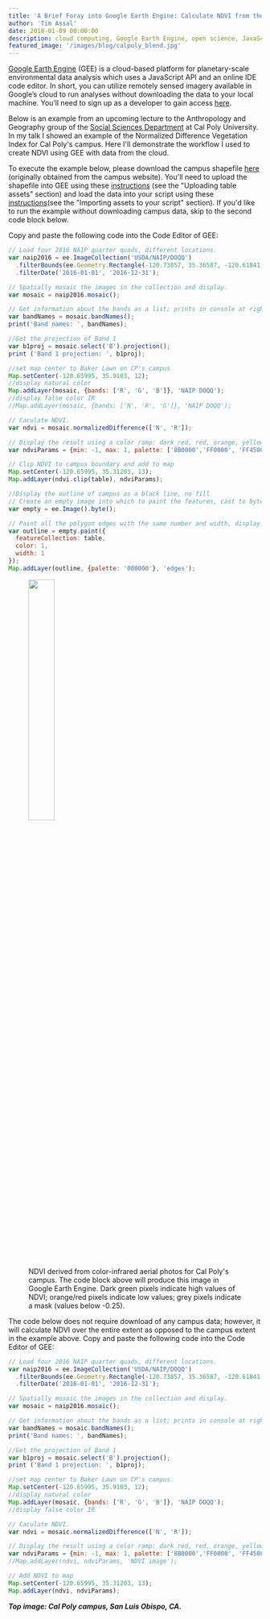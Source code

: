 ```yaml
---
title: 'A Brief Foray into Google Earth Engine: Calculate NDVI from the Cloud'
author: 'Tim Assal'
date: 2018-01-09 00:00:00
description: cloud computing, Google Earth Engine, open science, JavaScript, aerial photos 
featured_image: '/images/blog/calpoly_blend.jpg'
---
```


[Google Earth Engine](https://developers.google.com/earth-engine/) (GEE) is a cloud-based platform for planetary-scale environmental data analysis which uses a JavaScript API and an online IDE code editor. In short, you can utilize remotely sensed imagery available in Google’s cloud to run analyses without downloading the data to your local machine. You’ll need to sign up as a developer to gain access [here](https://signup.earthengine.google.com/#!/).

Below is an example from an upcoming lecture to the Anthropology and Geography group of the [Social Sciences Department](https://socialsciences.calpoly.edu/) at Cal Poly University. In my talk I showed an example of the Normalized Difference Vegetation Index for Cal Poly's campus. Here I'll demonstrate the workflow I used to create NDVI using GEE with data from the cloud.

To execute the example below, please download the campus shapefile [here](https://github.com/tjassal/tjassal.github.io/blob/gh-pages/uploads/CalPoly_campus.zip) (originally obtained from the campus website). You'll need to upload the shapefile into GEE using these [instructions](https://developers.google.com/earth-engine/importing) (see the "Uploading table assets" section) and load the data into your script using these [instructions](https://developers.google.com/earth-engine/asset_manager#importing-assets-to-your-script)(see the "Importing assets to your script" section). If you'd like to run the example without downloading campus data, skip to the second code block below.

Copy and paste the following code into the Code Editor of GEE:

```js
// Load four 2016 NAIP quarter quads, different locations.
var naip2016 = ee.ImageCollection('USDA/NAIP/DOQQ')
  .filterBounds(ee.Geometry.Rectangle(-120.73857, 35.36587, -120.61841, 35.25408))
  .filterDate('2016-01-01', '2016-12-31');

// Spatially mosaic the images in the collection and display.
var mosaic = naip2016.mosaic();

// Get information about the bands as a list; prints in console at right
var bandNames = mosaic.bandNames();
print('Band names: ', bandNames); 

//Get the projection of Band 1
var b1proj = mosaic.select('B').projection();
print ('Band 1 projection: ', b1proj);

//set map center to Baker Lawn on CP's campus
Map.setCenter(-120.65995, 35.9103, 12);
//display natural color
Map.addLayer(mosaic, {bands: ['R', 'G', 'B']}, 'NAIP DOQQ'); 
//display false color IR
//Map.addLayer(mosaic, {bands: ['N', 'R', 'G']}, 'NAIP DOQQ');  

// Caculate NDVI.
var ndvi = mosaic.normalizedDifference(['N', 'R']);

// Display the result using a color ramp: dark red, red, orange, yellow, lime, green, dark green
var ndviParams = {min: -1, max: 1, palette: ['8B0000','FF0000', 'FF4500', 'FFFF00', '00FF00','008000', '006400']};

// Clip NDVI to campus boundary and add to map
Map.setCenter(-120.65995, 35.31203, 13);
Map.addLayer(ndvi.clip(table), ndviParams);

//Display the outline of campus as a black line, no fill
// Create an empty image into which to paint the features, cast to byte.
var empty = ee.Image().byte();

// Paint all the polygon edges with the same number and width, display.
var outline = empty.paint({
  featureCollection: table,
  color: 1,
  width: 1
});
Map.addLayer(outline, {palette: '000000'}, 'edges');
```

<figure>
  <img src='../../images/blog/NDVI_CalPoly_whbck.jpg' style="width: 35%; height= 35%">
  <figcaption>NDVI derived from color-infrared aerial photos for Cal Poly's campus. The code block above will produce this image in Google Earth Engine. Dark green pixels indicate high values of NDVI; orange/red pixels indicate low values; grey pixels indicate a mask (values below -0.25).</figcaption>
</figure>

The code below does not require download of any campus data; however, it will calculate NDVI over the entire extent as opposed to the campus extent in the example above. Copy and paste the following code into the Code Editor of GEE:

```js
// Load four 2016 NAIP quarter quads, different locations.
var naip2016 = ee.ImageCollection('USDA/NAIP/DOQQ')
  .filterBounds(ee.Geometry.Rectangle(-120.73857, 35.36587, -120.61841, 35.25408))
  .filterDate('2016-01-01', '2016-12-31');

// Spatially mosaic the images in the collection and display.
var mosaic = naip2016.mosaic();

// Get information about the bands as a list; prints in console at right
var bandNames = mosaic.bandNames();
print('Band names: ', bandNames); 

//Get the projection of Band 1
var b1proj = mosaic.select('B').projection();
print ('Band 1 projection: ', b1proj);

//set map center to Baker Lawn on CP's campus
Map.setCenter(-120.65995, 35.9103, 12);
//display natural color
Map.addLayer(mosaic, {bands: ['R', 'G', 'B']}, 'NAIP DOQQ'); 
//display false color IR

// Caculate NDVI.
var ndvi = mosaic.normalizedDifference(['N', 'R']);

// Display the result using a color ramp: dark red, red, orange, yellow, lime, green, dark green
var ndviParams = {min: -1, max: 1, palette: ['8B0000','FF0000', 'FF4500', 'FFFF00', '00FF00','008000', '006400']};
//Map.addLayer(ndvi, ndviParams, 'NDVI image');

// Add NDVI to map
Map.setCenter(-120.65995, 35.31203, 13);
Map.addLayer(ndvi, ndviParams);
```

***Top image: Cal Poly campus, San Luis Obispo, CA.***

